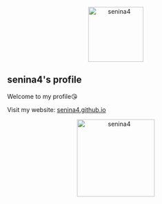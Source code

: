 <p align="center">
  <img alt="senina4" src="https://avatars.githubusercontent.com/u/84493324?v=4" width=128 height=128>
</p>

## senina4's profile

Welcome to my profile😘

Visit my website: [senina4.github.io](https://senina4.github.io)

<p align="center">
  <img alt="senina4" src="https://github.com/senina4/senina4/assets/84493324/74f017fb-e34d-444f-82a7-d2b6bacfd690" width=180 height=180>
</p>

